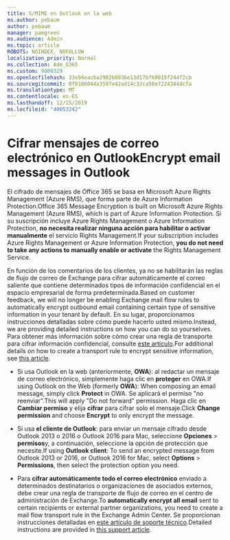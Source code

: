 ```yaml
---
title: S/MIME en Outlook en la web
ms.author: pebaum
author: pebaum
manager: pamgreen
ms.audience: Admin
ms.topic: article
ROBOTS: NOINDEX, NOFOLLOW
localization_priority: Normal
ms.collection: Adm_O365
ms.custom: 9000329
ms.openlocfilehash: 33e94eac6a2982b8036e13d17bf60015f244f2cb
ms.sourcegitcommit: 0f0186044a3597e42ad14c32ca58e7224344dcfa
ms.translationtype: MT
ms.contentlocale: es-ES
ms.lasthandoff: 12/15/2019
ms.locfileid: "40053242"
---
```

# <a name="encrypt-email-messages-in-outlook"></a><span data-ttu-id="fe74e-102">Cifrar mensajes de correo electrónico en Outlook</span><span class="sxs-lookup"><span data-stu-id="fe74e-102">Encrypt email messages in Outlook</span></span>

<span data-ttu-id="fe74e-103">El cifrado de mensajes de Office 365 se basa en Microsoft Azure Rights Management (Azure RMS), que forma parte de Azure Information Protection.</span><span class="sxs-lookup"><span data-stu-id="fe74e-103">Office 365 Message Encryption is built on Microsoft Azure Rights Management (Azure RMS), which is part of Azure Information Protection.</span></span> <span data-ttu-id="fe74e-104">Si su suscripción incluye Azure Rights Management o Azure Information Protection, **no necesita realizar ninguna acción para habilitar o activar manualmente** el servicio Rights Management.</span><span class="sxs-lookup"><span data-stu-id="fe74e-104">If your subscription includes Azure Rights Management or Azure Information Protection, **you do not need to take any actions to manually enable or activate** the Rights Management Service.</span></span>

<span data-ttu-id="fe74e-105">En función de los comentarios de los clientes, ya no se habilitarán las reglas de flujo de correo de Exchange para cifrar automáticamente el correo saliente que contiene determinados tipos de información confidencial en el espacio empresarial de forma predeterminada.</span><span class="sxs-lookup"><span data-stu-id="fe74e-105">Based on customer feedback, we will no longer be enabling Exchange mail flow rules to automatically encrypt outbound email containing certain type of sensitive information in your tenant by default.</span></span> <span data-ttu-id="fe74e-106">En su lugar, proporcionamos instrucciones detalladas sobre cómo puede hacerlo usted mismo.</span><span class="sxs-lookup"><span data-stu-id="fe74e-106">Instead, we are providing detailed instructions on how you can do so yourselves.</span></span> <span data-ttu-id="fe74e-107">Para obtener más información sobre cómo crear una regla de transporte para cifrar información confidencial, consulte [este artículo](https://aka.ms/OmeEtr).</span><span class="sxs-lookup"><span data-stu-id="fe74e-107">For additional details on how to create a transport rule to encrypt sensitive information, see [this article](https://aka.ms/OmeEtr).</span></span>

- <span data-ttu-id="fe74e-108">Si usa Outlook en la web (anteriormente, **OWA**): al redactar un mensaje de correo electrónico, simplemente haga clic en **proteger** en OWA.</span><span class="sxs-lookup"><span data-stu-id="fe74e-108">If using Outlook on the Web (formerly **OWA**): When composing an email message, simply click **Protect** in OWA.</span></span> <span data-ttu-id="fe74e-109">Se aplicará el permiso "no reenviar".</span><span class="sxs-lookup"><span data-stu-id="fe74e-109">This will apply "Do not forward" permission.</span></span> <span data-ttu-id="fe74e-110">Haga clic en **Cambiar permiso** y elija **cifrar** para cifrar solo el mensaje.</span><span class="sxs-lookup"><span data-stu-id="fe74e-110">Click **Change permission** and choose **Encrypt** to only encrypt the message.</span></span>

- <span data-ttu-id="fe74e-111">Si usa **el cliente de Outlook**: para enviar un mensaje cifrado desde Outlook 2013 o 2016 o Outlook 2016 para Mac, seleccione **Opciones** > **permisos**y, a continuación, seleccione la opción de protección que necesite.</span><span class="sxs-lookup"><span data-stu-id="fe74e-111">If using **Outlook client**: To send an encrypted message from Outlook 2013 or 2016, or Outlook 2016 for Mac, select **Options** > **Permissions**, then select the protection option you need.</span></span>

- <span data-ttu-id="fe74e-112">Para **cifrar automáticamente todo el correo electrónico** enviado a determinados destinatarios o organizaciones de asociados externos, debe crear una regla de transporte de flujo de correo en el centro de administración de Exchange.</span><span class="sxs-lookup"><span data-stu-id="fe74e-112">To **automatically encrypt all email** sent to certain recipients or external partner organizations, you need to create a mail flow transport rule in the Exchange Admin Center.</span></span> <span data-ttu-id="fe74e-113">Se proporcionan instrucciones detalladas en [este artículo de soporte técnico](https://docs.microsoft.com/office365/securitycompliance/define-mail-flow-rules-to-encrypt-email#create-a-mail-flow-rule-to-encrypt-email-messages-with-the-new-ome-capabilities).</span><span class="sxs-lookup"><span data-stu-id="fe74e-113">Detailed instructions are provided in [this support article](https://docs.microsoft.com/office365/securitycompliance/define-mail-flow-rules-to-encrypt-email#create-a-mail-flow-rule-to-encrypt-email-messages-with-the-new-ome-capabilities).</span></span>

